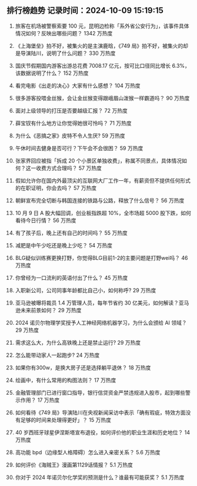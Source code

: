 
## 排行榜趋势 记录时间：2024-10-09 15:19:15
  
  1. 旅客在机场被警察索要 100 元，昆明边检称「系外省公安行为」，该事件具体情况如何？反映出哪些问题？ 1342 万热度
    
  2. 《上海堡垒》拍不好，被集火的是主演鹿晗，《749 局》拍不好，被集火的却是导演陆川，说明了什么问题？ 330 万热度
    
  3. 国庆节假期国内游客出游总花费 7008.17 亿元，按可比口径同比增长 6.3%，该数据说明了什么？ 152 万热度
    
  4. 看完电影《出走的决心》大家有什么感想？ 104 万热度
    
  5. 很多游客投喂金丝猴，会让金丝猴变得跟峨眉山泼猴一样霸道吗？ 90 万热度
    
  6. 面对上级领导的打压是否要越级汇报？ 72 万热度
    
  7. 薛宝钗有什么地方让你觉得她很可怜吗？ 71 万热度
    
  8. 为什么《恶搞之家》皮特不令人生厌? 59 万热度
    
  9. 午休时间去健身是否可行？下午会不会很困？ 59 万热度
    
  10. 张家界回应被指「拆成 20 个小景区单独收费」，称属不同景点，具体情况如何？这一收费方式合理吗？ 57 万热度
    
  11. 假如允许你在国内外最顶尖的互联网大厂工作一年，有薪资但不提供任何形式的在职证明，你会去吗？ 57 万热度
    
  12. 朝鲜宣布完全切断与韩国连接的铁路与公路，释放了什么信号？ 56 万热度
    
  13. 10 月 9 日 A 股大幅回调，创业板指跌超 10%，全市场超 5000 股下跌，如何看待今日行情？ 56 万热度
    
  14. 有了孩子后，晚上还有自己的时间吗？ 55 万热度
    
  15. 减肥是中午少吃还是晚上少吃？ 54 万热度
    
  16. BLG疑似训练赛更换打野，你觉得BLG目前1-2的主要问题是打野wei吗？ 46 万热度
    
  17. 你曾经为一口流利的英语付出了什么？ 45 万热度
    
  18. 入职新公司，公司同事年龄都比自己小，如何称呼? 29 万热度
    
  19. 亚马逊被曝将裁员 1.4 万管理人员，每年节省约 30 亿美元，如何解读？亚马逊未来前景如何？ 29 万热度
    
  20. 2024 诺贝尔物理学奖授予人工神经网络机器学习，为什么会颁给 AI 领域？ 29 万热度
    
  21. 需求这么大，为什么高铁晚上还是禁止运行? 29 万热度
    
  22. 怎么能带动家人一起跑步? 24 万热度
    
  23. 如果你有300w，是换大房子还是选择躺平退休？ 18 万热度
    
  24. 绘画中，有什么常用的构图法则？ 17 万热度
    
  25. 金融管理部门已进行窗口指导，银行信贷资金严禁违规进入股市，起到哪些警示作用？ 17 万热度
    
  26. 如何看待《749 局》导演陆川在央视新闻采访中表示「确有瑕疵，特效方面没有足够的时间来处理得更好」？ 15 万热度
    
  27. 40 岁西班牙球星伊涅斯塔宣布退役，如何评价他的职业生涯和历史地位？ 14 万热度
    
  28. 高功能 bpd（边缘型人格障碍）怎么进入亲密关系？ 5.6 万热度
    
  29. 如何评价《海贼王》漫画第1129话情报？ 5.1 万热度
    
  30. 你对于 2024 年诺贝尔化学奖的预测是什么？谁最有可能获奖？ 5.1 万热度
    